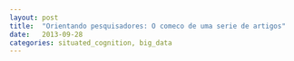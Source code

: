 ```yaml
---
layout: post
title:  "Orientando pesquisadores: O comeco de uma serie de artigos"
date:   2013-09-28
categories: situated_cognition, big_data
---
```




